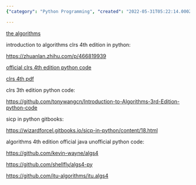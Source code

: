 ```yaml
---
{"category": "Python Programming", "created": "2022-05-31T05:22:14.000Z", "date": "2022-05-31 05:22:14", "description": "This article offers a collection of resources for learning algorithms, compilers, and programming. It includes introductions to the Algorithms book in Python, official CLRS 4th edition Python code, alternative Python implementations of CLRS, SICP in Python, and unofficial Python versions of the Algorithms 4th edition.", "modified": "2022-11-05T15:19:05.069Z", "tags": ["algorithms", "self-study"], "title": "Algorithms Compilers Sicp Clrs Ct4S"}

---
```


[the algorithms](https://the-algorithms.com/)

introduction to algorithms clrs 4th edition in python:

https://zhuanlan.zhihu.com/p/466819939

[official clrs 4th edition python code](https://github.com/James4Ever0/CLRS-Python-Implementation)

[clrs 4th pdf](https://github.com/GenoWong/IntroductionToAlgorithms/blob/main/Introduction.to.Algorithms.4th.pdf)

clrs 3th edition python code:

https://github.com/tonywangcn/Introduction-to-Algorithms-3rd-Edition-python-code

sicp in python gitbooks:

https://wizardforcel.gitbooks.io/sicp-in-python/content/18.html

algorithms 4th edition official java unofficial python code:

https://github.com/kevin-wayne/algs4

https://github.com/shellfly/algs4-py

https://github.com/itu-algorithms/itu.algs4
